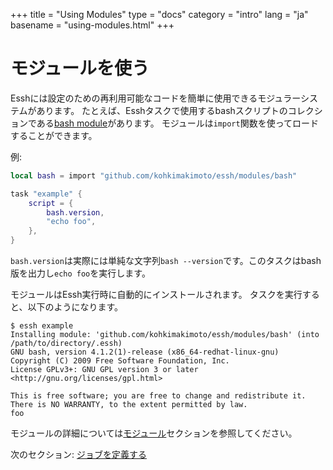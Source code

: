 +++
title = "Using Modules"
type = "docs"
category = "intro"
lang = "ja"
basename = "using-modules.html"
+++

# モジュールを使う


Esshには設定のための再利用可能なコードを簡単に使用できるモジュラーシステムがあります。
たとえば、Esshタスクで使用するbashスクリプトのコレクションである[bash module](https://github.com/kohkimakimoto/essh/tree/master/modules/bash)があります。
モジュールは`import`関数を使ってロードすることができます。

例:

~~~lua
local bash = import "github.com/kohkimakimoto/essh/modules/bash"

task "example" {
    script = {
        bash.version,
        "echo foo",
    },
}
~~~

`bash.version`は実際には単純な文字列`bash --version`です。このタスクはbash版を出力し`echo foo`を実行します。

モジュールはEssh実行時に自動的にインストールされます。
タスクを実行すると、以下のようになります。

~~~
$ essh example
Installing module: 'github.com/kohkimakimoto/essh/modules/bash' (into /path/to/directory/.essh)
GNU bash, version 4.1.2(1)-release (x86_64-redhat-linux-gnu)
Copyright (C) 2009 Free Software Foundation, Inc.
License GPLv3+: GNU GPL version 3 or later <http://gnu.org/licenses/gpl.html>

This is free software; you are free to change and redistribute it.
There is NO WARRANTY, to the extent permitted by law.
foo
~~~


モジュールの詳細については[モジュール](/docs/ja/modules.html)セクションを参照してください。

次のセクション: [ジョブを定義する](defining-jobs.html)
